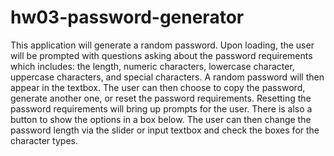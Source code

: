 # hw03-password-generator

This application will generate a random password. Upon loading, the user will be prompted with questions asking about the password requirements which includes: the length, numeric characters, lowercase character, uppercase characters, and special characters. A random password will then appear in the textbox. The user can then choose to copy the password, generate another one, or reset the password requirements. Resetting the password requirements will bring up prompts for the user. There is also a button to show the options in a box below. The user can then change the password length via the slider or input textbox and check the boxes for the character types.
